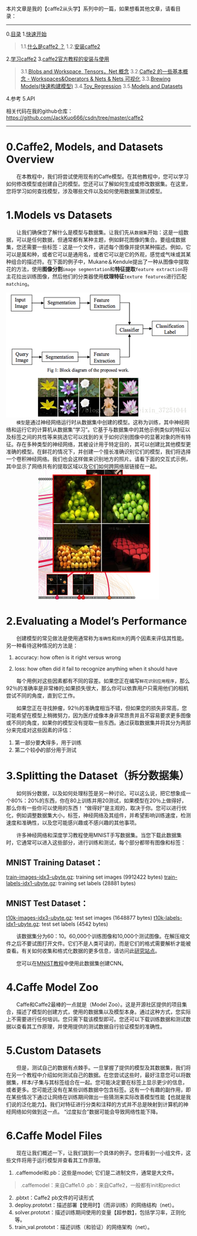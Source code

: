 ﻿本片文章是我的【caffe2从头学】系列中的一篇，如果想看其他文章，请看目录：

---
 0.[目录](https://blog.csdn.net/weixin_37251044/article/details/82344428)
 1.[快速开始](https://blog.csdn.net/weixin_37251044/article/details/82344481)
> 1.1.[什么是caffe2 ？](https://blog.csdn.net/weixin_37251044/article/details/82344481)
 1.2.[安装caffe2](https://blog.csdn.net/weixin_37251044/article/details/82259230)

 2.[学习caffe2](https://blog.csdn.net/weixin_37251044/article/details/82346301)
 3.[caffe2官方教程的安装与使用](https://blog.csdn.net/weixin_37251044/article/details/82352962)
>3.1.[Blobs and Workspace, Tensors，Net 概念](https://blog.csdn.net/weixin_37251044/article/details/82387868) 
>3.2.[Caffe2 的一些基本概念 - Workspaces&Operators & Nets & Nets 可视化](https://blog.csdn.net/weixin_37251044/article/details/82421521)
>3.3.[Brewing Models(快速构建模型)](https://blog.csdn.net/weixin_37251044/article/details/82425057)
>3.4.[Toy_Regression](https://blog.csdn.net/weixin_37251044/article/details/82428606)
>3.5.[Models and Datasets](https://blog.csdn.net/weixin_37251044/article/details/82455020)

4.参考
5.API

相关代码在我的github仓库：https://github.com/JackKuo666/csdn/tree/master/caffe2

---

# 0.Caffe2, Models, and Datasets Overview
　　在本教程中，我们将尝试使用现有的Caffe模型。在其他教程中，您可以学习如何修改模型或创建自己的模型。您还可以了解如何生成或修改数据集。在这里，您将学习如何查找模型，涉及哪些文件以及如何使用数据集测试模型。

# 1.Models vs Datasets
　　让我们确保您了解什么是模型与数据集。让我们先从`数据集`开始：这是一组数据，可以是任何数据，但通常都有某种主题，例如鲜花图像的集合。要组成数据集，您还需要一些标签：这是一个文件，讲述每个图像并提供某种描述。例如，它可以是属和种，或者它可以是通用名，或者它可以是它的外观，感觉或气味或其某种组合的描述符。在下面的例子中，Mukane＆Kendule提出了一种从图像中提取花的方法，使用**图像分割**`image segmentation`和**特征提取**`feature extraction`将主花拉出训练图像，然后他们的分类器使用**纹理特征**`texture features`进行匹配`matching`。
　　<center>![这里写图片描述](./markdown_img/5.1.png)</center>
　　`模型`是通过神经网络运行时从数据集中创建的模型。这称为训练，其中神经网络和运行它的计算机从数据集“学习”。它基于与数据集中的其他示例类似的特征以及标签之间的共性等来挑选它可以找到的关于如何识别图像中的显著对象的所有特征。存在多种类型的神经网络，其被设计用于特定目的，其可以创建比其他模型更准确的模型。在鲜花的情况下，并创建一个擅长准确识别它们的模型，我们将选择一个卷积神经网络。我们也会这样做来识别地方的照片。请看下面的交互式示例，其中显示了网络共有的提取区域以及它们如何跨网络层链接在一起。
　　<center>![这里写图片描述](./markdown_img/5.2.png)</center>
# 2.Evaluating a Model’s Performance
　　创建模型的常见做法是使用通常称为`准确性`和`损失`的两个因素来评估其性能。另一种看待这种情况的方法是：

 1. accuracy: how often is it right versus wrong

 2. loss: how often did it fail to recognize anything when it should have

　　每个用例对这些因素都有不同的容差。如果您正在编写`鲜花识别应用程序`，那么92％的准确率是非常棒的;如果损失很大，那么你可以依靠用户只需用他们的相机尝试不同的角度，直到它工作。

　　如果您正在寻找肿瘤，92％的准确度相当不错，但如果您的损失非常高，您可能希望在模型上稍微努力，因为医疗成像本身非常昂贵并且不容易要求更多图像或不同的角度，如果你的模型没有提取一些东西。通过获取数据集并将其分为两部分来完成对这些因素的评估：
　　

 1. 第一部分要**大**得多，用于训练
 2. 第二个较**小**的部分用于测试

# 3.Splitting the Dataset（拆分数据集）
　　如何拆分数据，以及如何处理标签是另一种讨论。可以这么说，把它想象成一个80%：20%的东西，你在80上训练并用20测试，如果模型在20％上做得好，那么你有一些你可以使用的东西！ “做得好”是主观的，取决于你。您可以进行优化，例如调整数据集大小，标签，神经网络及其组件，并希望影响训练速度，检测速度和准确性，以及您可能感兴趣或不感兴趣的其他事项。

　　许多神经网络和深度学习教程使用MNIST手写数据集。当您下载此数据集时，它通常可以进入这些部分，进行训练和测试，每个部分都带有图像和标签：
## MNIST Training Dataset：
  [train-images-idx3-ubyte.gz](https://github.com/caffe2/models/blob/master/mnist/train-images-idx3-ubyte.gz): training set images (9912422 bytes)
   [train-labels-idx1-ubyte.gz](https://github.com/caffe2/models/blob/master/mnist/train-labels-idx1-ubyte.gz): training set labels (28881 bytes)

## MNIST Test Dataset：
  [t10k-images-idx3-ubyte.gz](https://github.com/caffe2/models/blob/master/mnist/t10k-images-idx3-ubyte.gz): test set images (1648877 bytes)
  [t10k-labels-idx1-ubyte.gz](https://github.com/caffe2/models/blob/master/mnist/t10k-labels-idx1-ubyte.gz): test set labels (4542 bytes)

　　该数据集分为60：10。60,000个训练图像和10,000个测试图像。在解压缩文件之后不要试图打开文件。它们不是人类可读的，而是它们的格式需要解析才能被查看。有关如何收集和格式化数据的更多信息，请访问此[研究站点](http://yann.lecun.com/exdb/mnist/)。

　　您可以在[MNIST教程](https://caffe2.ai/docs/tutorial-MNIST.html)中使用此数据集创建CNN。


# 4.Caffe Model Zoo

　　Caffe和Caffe2最棒的一点就是（Model Zoo）。这是开源社区提供的项目集合，描述了模型的创建方式，使用的数据集以及模型本身。通过这种方式，您实际上不需要进行任何培训。您只需下载该模型即可。您还可以下载训练数据和测试数据以查看其工作原理，并使用提供的测试数据自行验证模型的准确性。

# 5.Custom Datasets

　　但是，测试自己的数据有点棘手。一旦掌握了提供的模型及其数据集，我们将在另一个教程中介绍如何测试自己的数据。在您尝试这些时，最好注意您可以将数据集，样本/子集与其标签组合在一起。您可能决定要在标签上显示更少的信息，或者更多。您可能还没有在某些训练数据中包含标签。这有一个有趣的副作用，即在某些情况下通过让网络在训练期间做出一些猜测来实际改善模型性能【也就是我们说的泛化能力】。我们对特征进行分类和注释的方式并不总是映射到计算机的神经网络如何做到这一点。 “过度拟合”数据可能会导致网络性能下降。

# 6.Caffe Model Files
　　现在让我们概述一下，让我们跳到一个具体的例子。您将看到一小组文件，这些文件将用于运行模型并查看其工作原理。

 1. .caffemodel和.pb：这些是model; 它们是二进制文件，通常是大文件。
 > .caffemodel：来自Caffe1.0
 > .pb：来自Caffe2，一般都有init和predict


 2. .pbtxt：Caffe2 pb文件的可读形式
 3. deploy.prototxt：描述部署【使用时】（而非训练）的网络结构（net）。
 4. solver.prototxt：描述训练期间使用的变量【超参数】，包括学习率，正则化等。
 5. train_val.prototxt：描述训练（和验证）的网络架构（net）。



